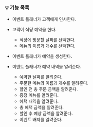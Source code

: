 ### 💡 기능 목록
- 이벤트 플래너가 고객에게 인사한다.
- 고객이 식당 예약을 한다.
  - 식당에 방문할 날짜를 선택한다.
  - 메뉴의 이름과 개수를 선택한다.

- 이벤트 플래너가 예약을 생성한다.

- 이벤트 플래너가 예약 내역을 알려준다.
  - 예약한 날짜를 알려준다.
  - 주문한 메뉴의 이름과 개수를 알려준다.
  - 할인 전 총 주문 금액을 알려준다.
  - 증정 메뉴를 알려준다.
  - 혜택 내역을 알려준다.
  - 총 혜택 금액을 알려준다.
  - 할인 후 예상 금액을 알려준다.
  - 이벤트 배지를 알려준다.
